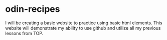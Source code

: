 # odin-recipes

I will be creating a basic website to practice using basic html elements. This 
website will demonstrate my ability to use github and utilize all my 
previous lessons from TOP. 

